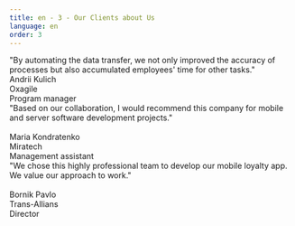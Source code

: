 ```yaml
---
title: en - 3 - Our Clients about Us
language: en
order: 3
---
```

<div class="cliaboutus">

<div class="cli-block clb1">
<div class="cli-block-text"><i class="fa fa-commenting-o fa-2x"></i>"By automating the data transfer, we not only improved the accuracy of processes but also accumulated employees' time for other tasks."</div>
<div class="cli-block-author">Andrii Kulich</div>
<div class="cli-block-comp">Oxagile</div>
<div class="cli-block-dolg">Program manager</div>
</div>

<div class="cli-block clb2">
<div class="cli-block-text"><i class="fa fa-commenting-o fa-2x"></i>"Based on our collaboration, I would recommend this company for mobile and server software development projects."<br />
&nbsp;</div>
<div class="cli-block-author">Maria Kondratenko</div>
<div class="cli-block-comp">Miratech</div>
<div class="cli-block-dolg">Management assistant</div>
</div>

<div class="cli-block clb3">
<div class="cli-block-text"><i class="fa fa-commenting-o fa-2x"></i>"We chose this highly professional team to develop our mobile loyalty app. We value our approach to work."<br />
&nbsp;</div>
<div class="cli-block-author">Bornik Pavlo</div>
<div class="cli-block-comp">Trans-Allians</div>
<div class="cli-block-dolg">Director</div>
</div>

</div>
